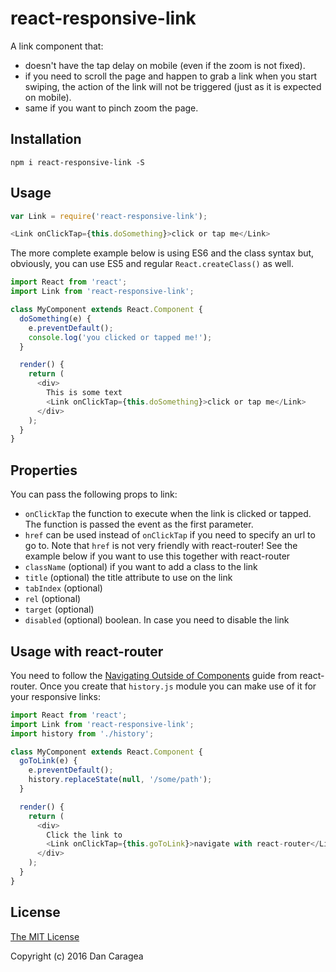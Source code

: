 # react-responsive-link

A link component that:

- doesn't have the tap delay on mobile (even if the zoom is not fixed).
- if you need to scroll the page and happen to grab a link when you start swiping, the action of the link will not be triggered (just as it is expected on mobile).
- same if you want to pinch zoom the page.

## Installation

```
npm i react-responsive-link -S
```

## Usage

```javascript
var Link = require('react-responsive-link');

<Link onClickTap={this.doSomething}>click or tap me</Link>
```

The more complete example below is using ES6 and the class syntax but, obviously, you can use ES5 and regular `React.createClass()` as well.

```javascript
import React from 'react';
import Link from 'react-responsive-link';

class MyComponent extends React.Component {
  doSomething(e) {
    e.preventDefault();
    console.log('you clicked or tapped me!');
  }

  render() {
    return (
      <div>
        This is some text
        <Link onClickTap={this.doSomething}>click or tap me</Link>
      </div>
    );
  }
}
```

## Properties

You can pass the following props to link:
- `onClickTap` the function to execute when the link is clicked or tapped. The function is passed the event as the first parameter.
- `href` can be used instead of `onClickTap` if you need to specify an url to go to. Note that `href` is not very friendly with react-router! See the example below if you want to use this together with react-router
- `className` (optional) if you want to add a class to the link
- `title` (optional) the title attribute to use on the link
- `tabIndex` (optional)
- `rel` (optional)
- `target` (optional)
- `disabled` (optional) boolean. In case you need to disable the link

## Usage with react-router

You need to follow the [Navigating Outside of Components](https://github.com/rackt/react-router/blob/latest/docs/guides/advanced/NavigatingOutsideOfComponents.md) guide from react-router.
Once you create that `history.js` module you can make use of it for your responsive links:

```javascript
import React from 'react';
import Link from 'react-responsive-link';
import history from './history';

class MyComponent extends React.Component {
  goToLink(e) {
    e.preventDefault();
    history.replaceState(null, '/some/path');
  }

  render() {
    return (
      <div>
        Click the link to
        <Link onClickTap={this.goToLink}>navigate with react-router</Link>
      </div>
    );
  }
}

```

## License

[The MIT License](./LICENSE)

Copyright (c) 2016 Dan Caragea
